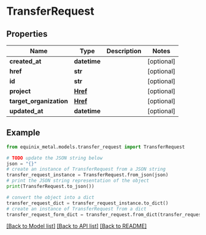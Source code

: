 # TransferRequest


## Properties

Name | Type | Description | Notes
------------ | ------------- | ------------- | -------------
**created_at** | **datetime** |  | [optional] 
**href** | **str** |  | [optional] 
**id** | **str** |  | [optional] 
**project** | [**Href**](Href.md) |  | [optional] 
**target_organization** | [**Href**](Href.md) |  | [optional] 
**updated_at** | **datetime** |  | [optional] 

## Example

```python
from equinix_metal.models.transfer_request import TransferRequest

# TODO update the JSON string below
json = "{}"
# create an instance of TransferRequest from a JSON string
transfer_request_instance = TransferRequest.from_json(json)
# print the JSON string representation of the object
print(TransferRequest.to_json())

# convert the object into a dict
transfer_request_dict = transfer_request_instance.to_dict()
# create an instance of TransferRequest from a dict
transfer_request_form_dict = transfer_request.from_dict(transfer_request_dict)
```
[[Back to Model list]](../README.md#documentation-for-models) [[Back to API list]](../README.md#documentation-for-api-endpoints) [[Back to README]](../README.md)


